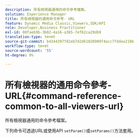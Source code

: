 ```yaml
---
description: 所有檢視器通用的命令參考檔案。
solution: Experience Manager
title: 所有檢視器的通用命令參考- URL
feature: Dynamic Media Classic,Viewers,SDK/API
role: Developer,Business Practitioner
exl-id: 08faeb9b-3b02-4a16-a365-7ef62ca29db9
translation-type: tm+mt
source-git-commit: b4344397f82eb7d2d61020909f4acc7fddea210b
workflow-type: tm+mt
source-wordcount: '55'
ht-degree: 0%

---
```


# 所有檢視器的通用命令參考- URL{#command-reference-common-to-all-viewers-url}

所有檢視器通用的命令參考檔案。

下列命令可透過URL或使用API `setParam()`或`setParams()`方法套用。
